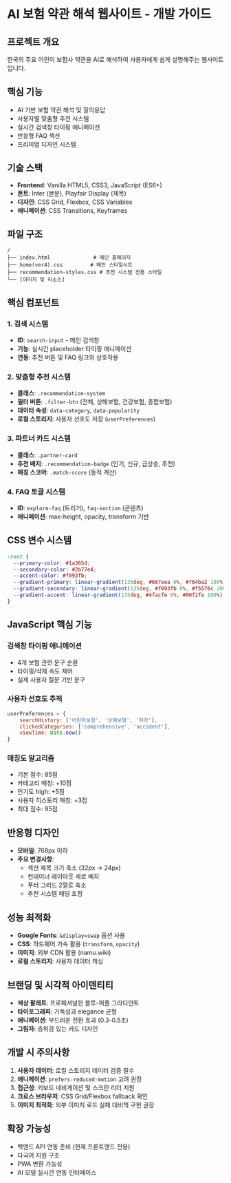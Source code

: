 # AI 보험 약관 해석 웹사이트 - 개발 가이드

## 프로젝트 개요
한국의 주요 어린이 보험사 약관을 AI로 해석하여 사용자에게 쉽게 설명해주는 웹사이트입니다.

## 핵심 기능
- AI 기반 보험 약관 해석 및 질의응답
- 사용자별 맞춤형 추천 시스템
- 실시간 검색창 타이핑 애니메이션
- 반응형 FAQ 섹션
- 프리미엄 디자인 시스템

## 기술 스택
- **Frontend**: Vanilla HTML5, CSS3, JavaScript (ES6+)
- **폰트**: Inter (본문), Playfair Display (제목)
- **디자인**: CSS Grid, Flexbox, CSS Variables
- **애니메이션**: CSS Transitions, Keyframes

## 파일 구조
```
/
├── index.html              # 메인 홈페이지
├── home(ver4).css         # 메인 스타일시트
├── recommendation-styles.css # 추천 시스템 전용 스타일
└── [이미지 및 리소스]
```

## 핵심 컴포넌트

### 1. 검색 시스템
- **ID**: `search-input` - 메인 검색창
- **기능**: 실시간 placeholder 타이핑 애니메이션
- **연동**: 추천 버튼 및 FAQ 링크와 상호작용

### 2. 맞춤형 추천 시스템 
- **클래스**: `.recommendation-system`
- **필터 버튼**: `.filter-btn` (전체, 상해보험, 건강보험, 종합보험)
- **데이터 속성**: `data-category`, `data-popularity`
- **로컬 스토리지**: 사용자 선호도 저장 (`userPreferences`)

### 3. 파트너 카드 시스템
- **클래스**: `.partner-card`
- **추천 배지**: `.recommendation-badge` (인기, 신규, 급상승, 추천)
- **매칭 스코어**: `.match-score` (동적 계산)

### 4. FAQ 토글 시스템
- **ID**: `explore-faq` (트리거), `faq-section` (콘텐츠)
- **애니메이션**: max-height, opacity, transform 기반

## CSS 변수 시스템
```css
:root {
  --primary-color: #1a365d;
  --secondary-color: #2b77e4;
  --accent-color: #f093fb;
  --gradient-primary: linear-gradient(135deg, #667eea 0%, #764ba2 100%);
  --gradient-secondary: linear-gradient(135deg, #f093fb 0%, #f5576c 100%);
  --gradient-accent: linear-gradient(135deg, #4facfe 0%, #00f2fe 100%);
}
```

## JavaScript 핵심 기능

### 검색창 타이핑 애니메이션
- 4개 보험 관련 문구 순환
- 타이핑/삭제 속도 제어
- 실제 사용자 질문 기반 문구

### 사용자 선호도 추적
```javascript
userPreferences = {
    searchHistory: ['어린이보험', '상해보험', '치아'],
    clickedCategories: ['comprehensive', 'accident'],
    viewTime: Date.now()
}
```

### 매칭도 알고리즘
- 기본 점수: 85점
- 카테고리 매칭: +10점
- 인기도 high: +5점  
- 사용자 히스토리 매칭: +3점
- 최대 점수: 95점

## 반응형 디자인
- **모바일**: 768px 이하
- **주요 변경사항**:
  - 섹션 제목 크기 축소 (32px → 24px)
  - 컨테이너 레이아웃 세로 배치
  - 푸터 그리드 2열로 축소
  - 추천 시스템 패딩 조정

## 성능 최적화
- **Google Fonts**: `&display=swap` 옵션 사용
- **CSS**: 하드웨어 가속 활용 (`transform`, `opacity`)
- **이미지**: 외부 CDN 활용 (namu.wiki)
- **로컬 스토리지**: 사용자 데이터 캐싱

## 브랜딩 및 시각적 아이덴티티
- **색상 팔레트**: 프로페셔널한 블루-퍼플 그라디언트
- **타이포그래피**: 가독성과 elegance 균형
- **애니메이션**: 부드러운 전환 효과 (0.3-0.5초)
- **그림자**: 층위감 있는 카드 디자인

## 개발 시 주의사항
1. **사용자 데이터**: 로컬 스토리지 데이터 검증 필수
2. **애니메이션**: `prefers-reduced-motion` 고려 권장
3. **접근성**: 키보드 네비게이션 및 스크린 리더 지원
4. **크로스 브라우저**: CSS Grid/Flexbox fallback 확인
5. **이미지 최적화**: 외부 이미지 로드 실패 대비책 구현 권장

## 확장 가능성
- 백엔드 API 연동 준비 (현재 프론트엔드 전용)
- 다국어 지원 구조
- PWA 변환 가능성
- AI 모델 실시간 연동 인터페이스